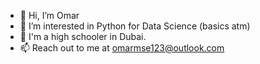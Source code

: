 - 👋 Hi, I’m Omar
- 👀 I’m interested in Python for Data Science (basics atm)
- 🏫 I'm a high schooler in Dubai.
- 📫 Reach out to me at omarmse123@outlook.com

<!---
omar-mse/omar-mse is a ✨ special ✨ repository because its `README.md` (this file) appears on your GitHub profile.
You can click the Preview link to take a look at your changes.
--->
